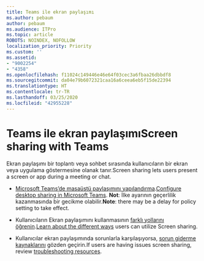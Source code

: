 ```yaml
---
title: Teams ile ekran paylaşımı
ms.author: pebaum
author: pebaum
ms.audience: ITPro
ms.topic: article
ROBOTS: NOINDEX, NOFOLLOW
localization_priority: Priority
ms.custom: ''
ms.assetid:
- "9002254"
- "4358"
ms.openlocfilehash: f11024c149446e46e64f03cec3a6fbaa26dbbdf8
ms.sourcegitcommit: da04e79b6072321caa16a6ceea6eb5f15de22394
ms.translationtype: HT
ms.contentlocale: tr-TR
ms.lasthandoff: 03/25/2020
ms.locfileid: "42955228"
---
```

# <a name="screen-sharing-with-teams"></a><span data-ttu-id="da822-102">Teams ile ekran paylaşımı</span><span class="sxs-lookup"><span data-stu-id="da822-102">Screen sharing with Teams</span></span>

<span data-ttu-id="da822-103">Ekran paylaşımı bir toplantı veya sohbet sırasında kullanıcıların bir ekran veya uygulama göstermesine olanak tanır.</span><span class="sxs-lookup"><span data-stu-id="da822-103">Screen sharing lets users present a screen or app during a meeting or chat.</span></span>

- <span data-ttu-id="da822-104">[Microsoft Teams’de masaüstü paylaşımını yapılandırma](https://docs.microsoft.com/microsoftteams/configure-desktop-sharing).</span><span class="sxs-lookup"><span data-stu-id="da822-104">[Configure desktop sharing in Microsoft Teams](https://docs.microsoft.com/microsoftteams/configure-desktop-sharing).</span></span> <span data-ttu-id="da822-105">**Not**: İlke ayarının geçerlilik kazanmasında bir gecikme olabilir.</span><span class="sxs-lookup"><span data-stu-id="da822-105">**Note**: there may be a delay for policy setting to take effect.</span></span> 

- <span data-ttu-id="da822-106">Kullanıcıların Ekran paylaşımını kullanmasının [farklı yollarını öğrenin](https://docs.microsoft.com/microsoftteams/meeting-policies-in-teams#meeting-policy-settings---content-sharing).</span><span class="sxs-lookup"><span data-stu-id="da822-106">[Learn about the different ways](https://docs.microsoft.com/microsoftteams/meeting-policies-in-teams#meeting-policy-settings---content-sharing) users can utilize Screen sharing.</span></span> 

- <span data-ttu-id="da822-107">Kullanıcılar ekran paylaşımında sorunlarla karşılaşıyorsa, [sorun giderme kaynaklarını](https://docs.microsoft.com/microsoftteams/connectivity-issues) gözden geçirin.</span><span class="sxs-lookup"><span data-stu-id="da822-107">If users are having issues screen sharing, review [troubleshooting resources](https://docs.microsoft.com/microsoftteams/connectivity-issues).</span></span> 
